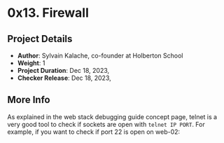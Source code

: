 # 0x13. Firewall

## Project Details
- **Author**: Sylvain Kalache, co-founder at Holberton School
- **Weight**: 1
- **Project Duration**: Dec 18, 2023,
- **Checker Release**: Dec 18, 2023,
## More Info
As explained in the web stack debugging guide concept page, telnet is a very good tool to check if sockets are open with `telnet IP PORT`. For example, if you want to check if port 22 is open on web-02:
